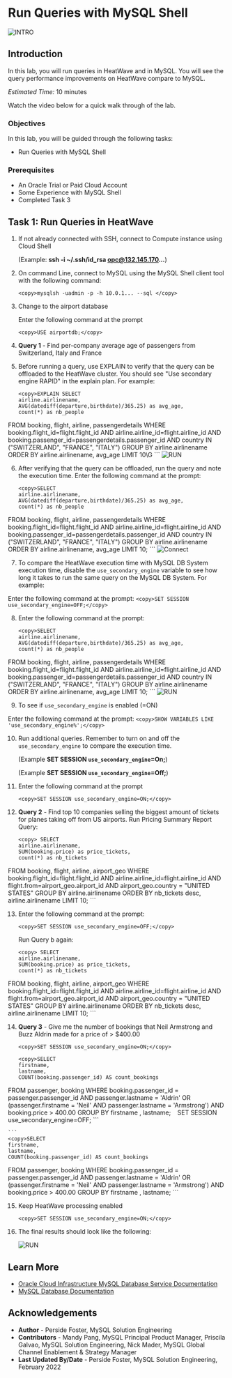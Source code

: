 # Run Queries with MySQL Shell
![INTRO](./images/00_mds_heatwave_2.png " ")

## Introduction

In this lab, you will run queries in HeatWave and in MySQL. You will see the query performance improvements on HeatWave compare to MySQL.

_Estimated Time:_ 10 minutes

Watch the video below for a quick walk through of the lab.

[](youtube:fOcDBTf-KqE)

### Objectives

In this lab, you will be guided through the following tasks:

- Run Queries with MySQL Shell

### Prerequisites

- An Oracle Trial or Paid Cloud Account
- Some Experience with MySQL Shell
- Completed Task 3

## Task 1: Run Queries in HeatWave

1. If not already connected with SSH, connect to Compute instance using Cloud Shell

    (Example: **ssh -i ~/.ssh/id_rsa opc@132.145.170...**)

2. On command Line, connect to MySQL using the MySQL Shell client tool with the following command:

    ```
    <copy>mysqlsh -uadmin -p -h 10.0.1... --sql </copy>
    ```

3.	Change to the airport database   

    Enter the following command at the prompt
    ```
    <copy>USE airportdb;</copy>
    ```

4. **Query 1** - Find per-company average age of passengers from Switzerland, Italy and France

5. Before running a query, use EXPLAIN to verify that the query can be offloaded to the HeatWave cluster. You should see "Use secondary engine RAPID" in the explain plan. For example:

    ```
    <copy>EXPLAIN SELECT
    airline.airlinename,
    AVG(datediff(departure,birthdate)/365.25) as avg_age,
    count(*) as nb_people
FROM
    booking, flight, airline, passengerdetails
WHERE
    booking.flight_id=flight.flight_id AND
    airline.airline_id=flight.airline_id AND
    booking.passenger_id=passengerdetails.passenger_id AND
    country IN ("SWITZERLAND", "FRANCE", "ITALY")
GROUP BY
    airline.airlinename
ORDER BY
    airline.airlinename, avg_age
LIMIT 10\G</copy>
    ```
    ![RUN](./images/heatwave-qeury-02.png " ")

6. After verifying that the query can be offloaded, run the query and note the execution time. Enter the following command at the prompt:
     ```
    <copy>SELECT
    airline.airlinename,
    AVG(datediff(departure,birthdate)/365.25) as avg_age,
    count(*) as nb_people
FROM
    booking, flight, airline, passengerdetails
WHERE
    booking.flight_id=flight.flight_id AND
    airline.airline_id=flight.airline_id AND
    booking.passenger_id=passengerdetails.passenger_id AND
    country IN ("SWITZERLAND", "FRANCE", "ITALY")
GROUP BY
    airline.airlinename
ORDER BY
    airline.airlinename, avg_age
LIMIT 10;
</copy>
    ```
     ![Connect](./images/heatwave-qeury-03.png " ")

7. To compare the HeatWave execution time with MySQL DB System execution time, disable the `use_secondary_engine` variable to see how long it takes to run the same query on the MySQL DB System. For example:

 Enter the following command at the prompt:
     ```
    <copy>SET SESSION use_secondary_engine=OFF;</copy>
    ```

8. Enter the following command at the prompt:
     ```
    <copy>SELECT
    airline.airlinename,
    AVG(datediff(departure,birthdate)/365.25) as avg_age,
    count(*) as nb_people
FROM
    booking, flight, airline, passengerdetails
WHERE
    booking.flight_id=flight.flight_id AND
    airline.airline_id=flight.airline_id AND
    booking.passenger_id=passengerdetails.passenger_id AND
    country IN ("SWITZERLAND", "FRANCE", "ITALY")
GROUP BY
    airline.airlinename
ORDER BY
    airline.airlinename, avg_age
LIMIT 10;</copy>
    ```
    ![RUN](./images/heatwave-qeury-04.png " ")

9. To see if `use_secondary_engine` is enabled (=ON)

 Enter the following command at the prompt:
     ```
    <copy>SHOW VARIABLES LIKE 'use_secondary_engine%';</copy>
    ```

10. Run additional queries. Remember to turn on and off the `use_secondary_engine`  to compare the execution time.

    (Example  **SET SESSION `use_secondary_engine`=On;**)

    (Example  **SET SESSION `use_secondary_engine`=Off;**)      

11. Enter the following command at the prompt
     ```
    <copy>SET SESSION use_secondary_engine=ON;</copy>
    ```

12. **Query 2** -  Find top 10 companies selling the biggest amount of tickets for planes taking off from US airports.	Run Pricing Summary Report Query:

    ```
    <copy> SELECT
    airline.airlinename,
    SUM(booking.price) as price_tickets,
    count(*) as nb_tickets
FROM
    booking, flight, airline, airport_geo
WHERE
    booking.flight_id=flight.flight_id AND
    airline.airline_id=flight.airline_id AND
    flight.from=airport_geo.airport_id AND
    airport_geo.country = "UNITED STATES"
GROUP BY
    airline.airlinename
ORDER BY
    nb_tickets desc, airline.airlinename
LIMIT 10;
    </copy>
    ```

13. Enter the following command at the prompt:
     ```
    <copy>SET SESSION use_secondary_engine=OFF;</copy>
    ```
    Run Query b again:

    ```
    <copy> SELECT
    airline.airlinename,
    SUM(booking.price) as price_tickets,
    count(*) as nb_tickets
FROM
    booking, flight, airline, airport_geo
WHERE
    booking.flight_id=flight.flight_id AND
    airline.airline_id=flight.airline_id AND
    flight.from=airport_geo.airport_id AND
    airport_geo.country = "UNITED STATES"
GROUP BY
    airline.airlinename
ORDER BY
    nb_tickets desc, airline.airlinename
LIMIT 10;
    </copy>
    ```

14. **Query 3** - Give me the number of bookings that Neil Armstrong and Buzz Aldrin made for a price of > $400.00

    ```
    <copy>SET SESSION use_secondary_engine=ON;</copy>
    ```

    ```
    <copy>SELECT
    firstname,
    lastname,
    COUNT(booking.passenger_id) AS count_bookings
FROM
    passenger,
    booking
WHERE
    booking.passenger_id = passenger.passenger_id
        AND passenger.lastname = 'Aldrin'
        OR (passenger.firstname = 'Neil'
        AND passenger.lastname = 'Armstrong')
        AND booking.price > 400.00
GROUP BY firstname , lastname;</copy>
    ```
    ```
    <copy>SET SESSION use_secondary_engine=OFF;</copy>
    ```

    ```
    <copy>SELECT
    firstname,
    lastname,
    COUNT(booking.passenger_id) AS count_bookings
FROM
    passenger,
    booking
WHERE
    booking.passenger_id = passenger.passenger_id
        AND passenger.lastname = 'Aldrin'
        OR (passenger.firstname = 'Neil'
        AND passenger.lastname = 'Armstrong')
        AND booking.price > 400.00
GROUP BY firstname , lastname;</copy>
    ```

15. Keep HeatWave processing enabled

    ```
    <copy>SET SESSION use_secondary_engine=ON;</copy>
    ```
16. The final results should look like the following:

    ![RUN](./images/final-result.png " ")

## Learn More

* [Oracle Cloud Infrastructure MySQL Database Service Documentation ](https://docs.cloud.oracle.com/en-us/iaas/MySQL-database)
* [MySQL Database Documentation](https://www.MySQL.com)

## Acknowledgements

* **Author** - Perside Foster, MySQL Solution Engineering
* **Contributors** - Mandy Pang, MySQL Principal Product Manager,  Priscila Galvao, MySQL Solution Engineering, Nick Mader, MySQL Global Channel Enablement & Strategy Manager
* **Last Updated By/Date** - Perside Foster, MySQL Solution Engineering, February 2022
